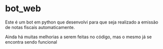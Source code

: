 # bot_web
Este é um bot em python que desenvolvi para que seja realizado a emissão de notas fiscais automaticamente.

Ainda há muitas melhorias a serem feitas no código, mas o mesmo já se encontra sendo funcional
